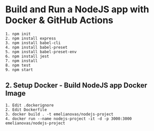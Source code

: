# Build and Run a NodeJS app with Docker & GitHub Actions

    1. npm init
    2. npm install express
    3. npm install babel-cli
    4. npm install babel-preset
    5. npm install babel-preset-env
    6. npm install jest
    7. npm install
    8. npm test
    9. npm start

## 2. Setup Docker - Build NodeJS app Docker Image

    1. Edit .dockerignore
    2. Edit Dockerfile
    3. docker build . -t emelianovas/nodejs-project
    4. docker run --name nodejs-project -it -d -p 3000:3000 emelianovas/nodejs-project
